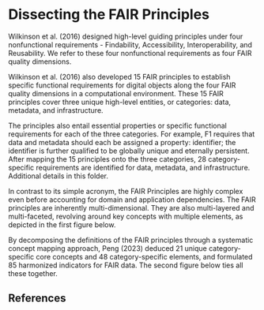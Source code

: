 Dissecting the FAIR Principles
==============================

Wilkinson et al. (2016) designed high-level guiding principles under four nonfunctional requirements - Findability, Accessibility, Interoperability, and Reusability. We refer to these four nonfunctional requirements as four FAIR quality dimensions.

Wilkinson et al. (2016) also developed 15 FAIR principles to establish specific functional requirements for digital objects along the four FAIR quality dimensions in a computational environment. These 15 FAIR principles cover three unique high-level entities, or categories: data, metadata, and infrastructure. 

The principles also entail essential properties or specific functional requirements for each of the three categories. For example, F1 requires that data and metadata should each be assigned a property: identifier; the identifier is further qualified to be globally unique and eternally persistent. After mapping the 15 principles onto the three categories, 28 category-specific requirements are identified for data, metadata, and infrastructure. Additional details in this folder.

In contrast to its simple acronym, the FAIR Principles are highly complex even before accounting for domain and application dependencies. The FAIR principles are inherently multi-dimensional. They are also multi-layered and multi-faceted, revolving around key concepts with multiple elements, as depicted in the first figure below.

By decomposing the definitions of the FAIR principles through a systematic concept mapping approach, Peng (2023) deduced 21 unique category-specific core concepts and 48 category-specific elements, and formulated 85 harmonized indicators for FAIR data. The second figure below ties all these together.


References
----------

